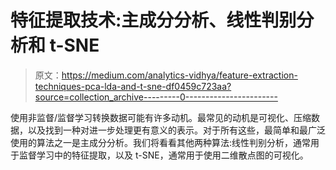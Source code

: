 # 特征提取技术:主成分分析、线性判别分析和 t-SNE

> 原文：<https://medium.com/analytics-vidhya/feature-extraction-techniques-pca-lda-and-t-sne-df0459c723aa?source=collection_archive---------0----------------------->

使用非监督/监督学习转换数据可能有许多动机。最常见的动机是可视化、压缩数据，以及找到一种对进一步处理更有意义的表示。对于所有这些，最简单和最广泛使用的算法之一是主成分分析。我们将看看其他两种算法:线性判别分析，通常用于监督学习中的特征提取，以及 t-SNE，通常用于使用二维散点图的可视化。